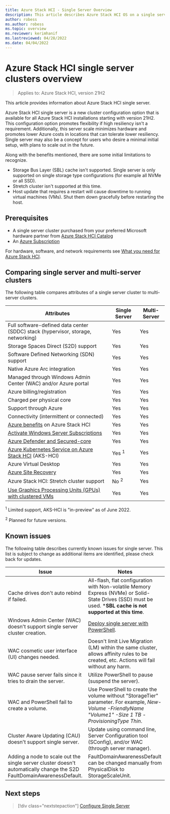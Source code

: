 ```yaml
---
title: Azure Stack HCI - Single Server Overview
description: This article describes Azure Stack HCI OS on a single server
author: robess
ms.author: robess
ms.topic: overview
ms.reviewer: kerimhanif
ms.lastreviewed: 04/28/2022
ms.date: 04/04/2022
---
```


# Azure Stack HCI single server clusters overview

> Applies to: Azure Stack HCI, version 21H2

This article provides information about Azure Stack HCI single server.

Azure Stack HCI single server is a new cluster configuration option that is available for all Azure Stack HCI installations starting with version 21H2. This configuration option promotes flexibility if high resiliency isn't a requirement. Additionally, this server scale minimizes hardware and promotes lower Azure costs in locations that can tolerate lower resiliency. Single server may also be a concept for users who desire a minimal initial setup, with plans to scale out in the future.

Along with the benefits mentioned, there are some initial limitations to recognize.

- Storage Bus Layer (SBL) cache isn't supported. Single server is only supported on single storage type configurations (for example all NVMe or all SSD).
- Stretch cluster isn't supported at this time.
- Host update that requires a restart will cause downtime to running virtual machines (VMs). Shut them down gracefully before restarting the host.

## Prerequisites

- A single server cluster purchased from your preferred Microsoft hardware partner from [Azure Stack HCI Catalog](https://hcicatalog.azurewebsites.net/#/)
- An [Azure Subscription](https://azure.microsoft.com/)

For hardware, software, and network requirements see [What you need for Azure Stack HCI](/azure-stack/hci/overview#what-you-need-for-azure-stack-hci).

## Comparing single server and multi-server clusters

The following table compares attributes of a single server cluster to multi-server clusters.

|Attributes | Single Server | Multi-Server |
|----------|-----------|-----------|
|Full software-defined data center (SDDC) stack (hypervisor, storage, networking) | Yes | Yes|
|Storage Spaces Direct (S2D) support | Yes | Yes |
|Software Defined Networking (SDN) support | Yes | Yes |
|Native Azure Arc integration | Yes | Yes |
|Managed through Windows Admin Center (WAC) and/or Azure portal | Yes | Yes |
|Azure billing/registration | Yes | Yes |
|Charged per physical core| Yes | Yes |
|Support through Azure | Yes | Yes |
|Connectivity (intermittent or connected) | Yes | Yes |
|[Azure benefits](../manage/azure-benefits.md) on Azure Stack HCI | Yes | Yes |
|[Activate Windows Server Subscriptions](../manage/vm-activate.md) | Yes | Yes |
|[Azure Defender and Secured-core](/shows/inside-azure-for-it/securing-azure-stack-hci-with-azure-defender-and-secured-core) | Yes | Yes |
|[Azure Kubernetes Service on Azure Stack HCI](/azure-stack/aks-hci/) (AKS-HCI) | Yes <sup>1</sup> | Yes |
|Azure Virtual Desktop | Yes | Yes |
|[Azure Site Recovery](../manage/azure-site-recovery.md) | Yes | Yes |
|Azure Stack HCI: Stretch cluster support | No <sup>2</sup> | Yes |
|[Use Graphics Processing Units (GPUs) with clustered VMs](../manage/use-gpu-with-clustered-vm.md)  | Yes | Yes |

<sup>1</sup> Limited support, AKS-HCI is "in-preview" as of June 2022.

<sup>2</sup> Planned for future versions.

## Known issues

The following table describes currently known issues for single server. This list is subject to change as additional items are identified, please check back for updates.

|Issue | Notes|
|-----------|---------------|
|Cache drives don't auto rebind if failed. | All-flash, flat configuration with Non-volatile Memory Express (NVMe) or Solid-State Drives (SSD) must be used. ***SBL cache is not supported at this time**. |
|Windows Admin Center (WAC) doesn't support single server cluster creation. | [Deploy single server with PowerShell](../deploy/create-cluster-powershell.md). |
|WAC cosmetic user interface (UI) changes needed. | Doesn't limit Live Migration (LM) within the same cluster, allows affinity rules to be created, etc. Actions will fail without any harm. |
|WAC pause server fails since it tries to drain the server. | Utilize PowerShell to pause (suspend the server). |
|WAC and PowerShell fail to create a volume. | Use PowerShell to create the volume without "StorageTier" parameter. For example,  *New-Volume -FriendlyName "Volume1" -Size 1 TB -ProvisioningType Thin*. |
|Cluster Aware Updating (CAU) doesn't support single server. |Update using command line, Server Configuration tool (SConfig), and/or WAC (through server manager). |
|Adding a node to scale out the single server cluster doesn't automatically change the S2D FaultDomainAwarenessDefault. |FaultDomainAwarenessDefault can be changed manually from PhysicalDisk to StorageScaleUnit. |

## Next steps

> [!div class="nextstepaction"]
> [Configure Single Server](../deploy/configure-hci-os-single-server.md)
